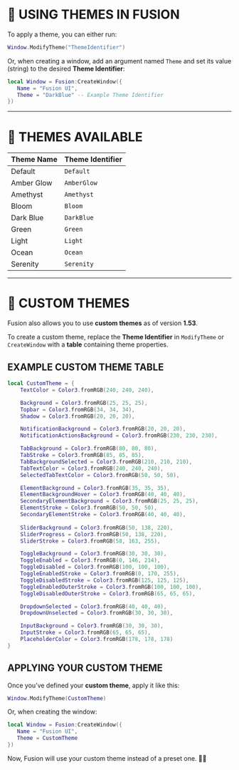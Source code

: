 # 🎨 **USING THEMES IN FUSION**  

To apply a theme, you can either run:  

```lua
Window.ModifyTheme("ThemeIdentifier")
```
  
Or, when creating a window, add an argument named `Theme` and set its value (string) to the desired **Theme Identifier**:  

```lua
local Window = Fusion:CreateWindow({
   Name = "Fusion UI",
   Theme = "DarkBlue" -- Example Theme Identifier
})
```

---

# 🌈 **THEMES AVAILABLE**  

| **Theme Name**   | **Theme Identifier** |
|------------------|---------------------|
| Default         | `Default`           |
| Amber Glow     | `AmberGlow`         |
| Amethyst       | `Amethyst`          |
| Bloom         | `Bloom`             |
| Dark Blue     | `DarkBlue`          |
| Green         | `Green`             |
| Light         | `Light`             |
| Ocean         | `Ocean`             |
| Serenity      | `Serenity`          |

---

# 🎨 **CUSTOM THEMES**  

Fusion also allows you to use **custom themes** as of version **1.53**.  

To create a custom theme, replace the **Theme Identifier** in `ModifyTheme` or `CreateWindow` with a **table** containing theme properties.  

## **EXAMPLE CUSTOM THEME TABLE**  

```lua
local CustomTheme = {
    TextColor = Color3.fromRGB(240, 240, 240),

    Background = Color3.fromRGB(25, 25, 25),
    Topbar = Color3.fromRGB(34, 34, 34),
    Shadow = Color3.fromRGB(20, 20, 20),

    NotificationBackground = Color3.fromRGB(20, 20, 20),
    NotificationActionsBackground = Color3.fromRGB(230, 230, 230),

    TabBackground = Color3.fromRGB(80, 80, 80),
    TabStroke = Color3.fromRGB(85, 85, 85),
    TabBackgroundSelected = Color3.fromRGB(210, 210, 210),
    TabTextColor = Color3.fromRGB(240, 240, 240),
    SelectedTabTextColor = Color3.fromRGB(50, 50, 50),

    ElementBackground = Color3.fromRGB(35, 35, 35),
    ElementBackgroundHover = Color3.fromRGB(40, 40, 40),
    SecondaryElementBackground = Color3.fromRGB(25, 25, 25),
    ElementStroke = Color3.fromRGB(50, 50, 50),
    SecondaryElementStroke = Color3.fromRGB(40, 40, 40),
            
    SliderBackground = Color3.fromRGB(50, 138, 220),
    SliderProgress = Color3.fromRGB(50, 138, 220),
    SliderStroke = Color3.fromRGB(58, 163, 255),

    ToggleBackground = Color3.fromRGB(30, 30, 30),
    ToggleEnabled = Color3.fromRGB(0, 146, 214),
    ToggleDisabled = Color3.fromRGB(100, 100, 100),
    ToggleEnabledStroke = Color3.fromRGB(0, 170, 255),
    ToggleDisabledStroke = Color3.fromRGB(125, 125, 125),
    ToggleEnabledOuterStroke = Color3.fromRGB(100, 100, 100),
    ToggleDisabledOuterStroke = Color3.fromRGB(65, 65, 65),

    DropdownSelected = Color3.fromRGB(40, 40, 40),
    DropdownUnselected = Color3.fromRGB(30, 30, 30),

    InputBackground = Color3.fromRGB(30, 30, 30),
    InputStroke = Color3.fromRGB(65, 65, 65),
    PlaceholderColor = Color3.fromRGB(178, 178, 178)
}
```

## **APPLYING YOUR CUSTOM THEME**  

Once you’ve defined your **custom theme**, apply it like this:  

```lua
Window.ModifyTheme(CustomTheme)
```

Or, when creating the window:  

```lua
local Window = Fusion:CreateWindow({
   Name = "Fusion UI",
   Theme = CustomTheme
})
```

Now, Fusion will use your custom theme instead of a preset one. 🎨✨

